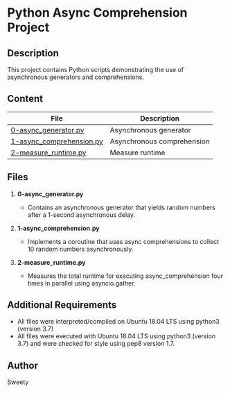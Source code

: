 # Python Async Comprehension Project

## Description
This project contains Python scripts demonstrating the use of asynchronous generators and comprehensions.

## Content
| File | Description |
| --- | --- |
| [0-async_generator.py](0-async_generator.py) | Asynchronous generator |
| [1-async_comprehension.py](1-async_comprehension.py) | Asynchronous comprehension |
| [2-measure_runtime.py](2-measure_runtime.py) | Measure runtime |



## Files

1. **0-async_generator.py**
   - Contains an asynchronous generator that yields random numbers after a 1-second asynchronous delay.
   
2. **1-async_comprehension.py**
   - Implements a coroutine that uses async comprehensions to collect 10 random numbers asynchronously.

3. **2-measure_runtime.py**
   - Measures the total runtime for executing async_comprehension four times in parallel using asyncio.gather.

## Additional Requirements

- All files were interpreted/compiled on Ubuntu 18.04 LTS using python3 (version 3.7)
- All files were executed with Ubuntu 18.04 LTS using python3 (version 3.7) and were checked for style using pep8 version 1.7.


## Author
Sweety 